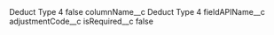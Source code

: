 <?xml version="1.0" encoding="UTF-8"?>
<CustomMetadata xmlns="http://soap.sforce.com/2006/04/metadata" xmlns:xsi="http://www.w3.org/2001/XMLSchema-instance" xmlns:xsd="http://www.w3.org/2001/XMLSchema">
    <label>Deduct Type 4</label>
    <protected>false</protected>
    <values>
        <field>columnName__c</field>
        <value xsi:type="xsd:string">Deduct Type 4</value>
    </values>
    <values>
        <field>fieldAPIName__c</field>
        <value xsi:type="xsd:string">adjustmentCode__c</value>
    </values>
    <values>
        <field>isRequired__c</field>
        <value xsi:type="xsd:boolean">false</value>
    </values>
</CustomMetadata>
